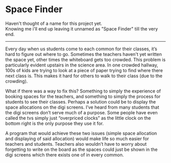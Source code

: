 # Space Finder

Haven't thought of a name for this project yet.  
Knowing me i'll end up leaving it unnamed as "Space Finder" till the very end.

---

Every day when us students come to each common for their classes, it’s hard to figure out where to go. Sometimes the teachers haven't yet written the space yet, other times the whiteboard gets too crowded. This problem is particularly evident upstairs in the science area. In one crowded hallway, 100s of kids are trying to look at a piece of paper trying to find where there next class is. This makes it hard for others to walk to their class (due to the crowding).

What if there was a way to fix this? Something to simply the experience of booking spaces for the teachers, and something to simply the process for students to see their classes.
Perhaps a solution could be to display the space allocations on the digi screens. I’ve heard from many students that the digi screens don’t serve much of a purpose. Some people have even called the tvs simply just “overpriced clocks” as the little clock on the bottom right is the only purpose they use it for.

A program that would achieve these two issues (simple space allocation and displaying of said allocation) would make life so much easier for teachers and students. Teachers also wouldn’t have to worry about forgetting to write on the board as the spaces could just be shown in the digi screens which there exists one of in every common.
